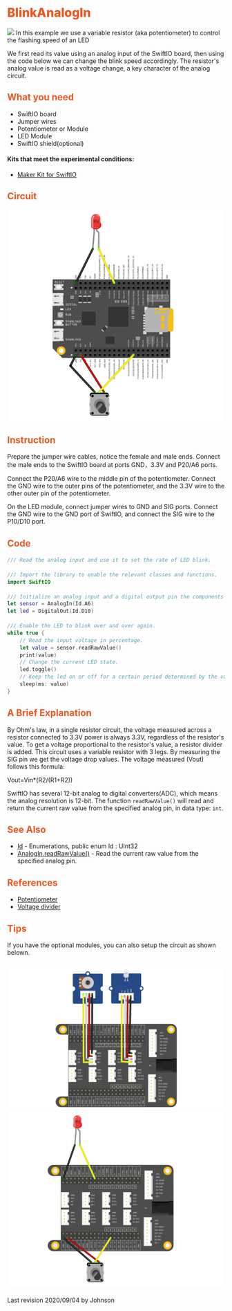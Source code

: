 # <span style="color:#EA5823;font-weight:800">BlinkAnalogIn</span>

![](../../.gitbook/assets/BlinkAnalogIn01.gif)
In this example we use a variable resistor (aka potentiometer) to control the flashing speed of an LED

 We first read its value using an analog input of the SwiftIO board, then using the code below we can change the blink speed accordingly. The resistor's analog value is read as a voltage change, a key character of the analog circuit.

## <span style="color:#EA5823;font-weight:700">What you need</span>
- SwiftIO board
- Jumper wires
- Potentiometer or Module
- LED Module
- SwiftIO shield(optional)
  
#### Kits that meet the experimental conditions: 
- [Maker Kit for SwiftIO](https://www.madmachine.io/product-page/maker-kit-for-swiftio)

## <span style="color:#EA5823;font-weight:700">Circuit</span>


![](../../.gitbook/assets/BlinkAnalogIn/03.png)

## <span style="color:#EA5823;font-weight:700">Instruction</span>

Prepare the jumper wire cables, notice the female and male ends. Connect the male ends to the SwiftIO board at ports GND，3.3V and P20/A6 ports. 

Connect the P20/A6 wire to the middle pin of the potentiometer. Connect the GND wire to the outer pins of the potentiometer, and the 3.3V wire to the other outer pin of the potentiometer. 

On the LED module, connect jumper wires to GND and SIG ports. Connect the GND wire to the GND port of SwiftIO, and connect the SIG wire to the P10/D10 port.


## <span style="color:#EA5823;font-weight:700">Code</span>



```swift
/// Read the analog input and use it to set the rate of LED blink.

/// Import the library to enable the relevant classes and functions.
import SwiftIO

/// Initialize an analog input and a digital output pin the components are connected to,
let sensor = AnalogIn(Id.A6)
let led = DigitalOut(Id.D10)

/// Enable the LED to blink over and over again.
while true {
    // Read the input voltage in percentage.
    let value = sensor.readRawValue()
    print(value)
    // Change the current LED state.
    led.toggle()
    // Keep the led on or off for a certain period determined by the value you get.
    sleep(ms: value)
}


```
## <span style="color:#EA5823;font-weight:700">A Brief Explanation</span>

By Ohm's law, in a single resistor circuit, the voltage measured across a resistor connected to 3.3V power is always 3.3V, regardless of the resistor's value. To get a voltage proportional to the resistor's value, a resistor divider is added. This circuit uses a variable resistor with 3 legs. By measuring the SIG pin we get the voltage drop values. The voltage measured (Vout) follows this formula:

Vout=Vin*(R2/(R1+R2))

SwiftIO has several 12-bit analog to digital converters(ADC), which means the analog resolution is 12-bit. The function <code>readRawValue()</code> will read and return the current raw value from the specified analog pin, in data type: <code>int</code>.



## <span style="color:#EA5823;font-weight:700">See Also</span>

- [Id](https://swiftioapi.madmachine.io/Enums/Id.html) - Enumerations, public enum Id : UInt32
- [AnalogIn.readRawValue()](https://swiftioapi.madmachine.io/Classes/AnalogIn.html#/s:7SwiftIO8AnalogInC12readRawValueSiyF) - Read the current raw value from the specified analog pin.

## <span style="color:#EA5823;font-weight:700">References</span>

- [Potentiometer](https://en.wikipedia.org/wiki/Potentiometer)
- [Voltage divider](https://en.wikipedia.org/wiki/Voltage_divider)

## <span style="color:#EA5823;font-weight:700">Tips</span>

If you have the optional modules, you can also setup the circuit as shown belown.

![](../../.gitbook/assets/BlinkAnalogIn/01.png)
![](../../.gitbook/assets/BlinkAnalogIn/02.png)
---
Last revision 2020/09/04 by Johnson